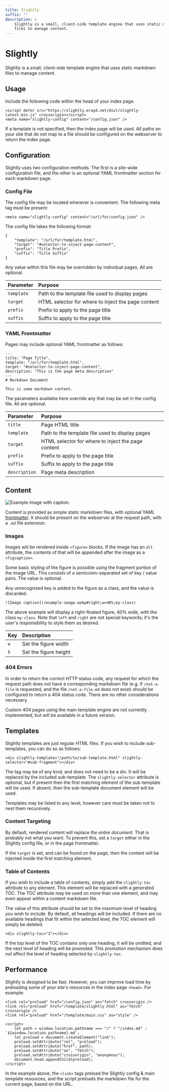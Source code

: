 ```yaml
---
title: Slightly
suffix: ""
description: >
    Slightly is a small, client-side template engine that uses static markdown
    files to manage content.
---
```

Slightly
========

Slightly is a small, client-side template engine that uses static markdown files
to manage content.

<div slightly-toc="3"></div>

## Usage

Include the following code within the head of your index page. 

    <script defer src="https://slightly.erayd.net/dist/slightly-latest.min.js" crossorigin></script>
    <meta name="slightly-config" content="/config.json" />

If a template is not specified, then the index page will be used. All paths on
your site that do not map to a file should be configured on the webserver to
return the index page.

## Configuration

Slightly uses two configuration methods. The first is a site-wide configuration
file, and the other is an optional YAML frontmatter section for each markdown
page.

### Config File

The config file may be located wherever is convenient. The following meta tag
must be present:

    <meta name="slightly-config" content="/url/for/config.json" />

The config file takes the following format:

    {
        "template": "/url/for/template.html",
        "target": "#selector-to-inject-page-content",
        "prefix": "Title Prefix",
        "suffix": "Title Suffix"
    }

Any value within this file may be overridden by individual pages. All are
optional.

| Parameter   | Purpose                                            |
| :---------- | :------------------------------------------------- |
| `template`  | Path to the template file used to display pages    |
| `target`    | HTML selector for where to inject the page content |
| `prefix`    | Prefix to apply to the page title                  |
| `suffix`    | Suffix to apply to the page title                  |

### YAML Frontmatter

Pages may include optional YAML frontmatter as follows:

    ---
    title: "Page Title",
    template: "/url/for/template.html",
    target: "#selector-to-inject-page-content",
    description: "This is the page meta description"
    ---
    # Markdown Document

    This is some markdown content.

The parameters available here override any that may be set in the config file.
All are optional.

| Parameter     | Purpose                                            |
| :------------ | :------------------------------------------------- |
| `title`       | Page HTML title                                    |
| `template`    | Path to the template file used to display pages    |
| `target`      | HTML selector for where to inject the page content |
| `prefix`      | Prefix to apply to the page title                  |
| `suffix`      | Suffix to apply to the page title                  |
| `description` | Page meta description                              |

## Content

![Example image with caption.](/example-image.jpg#right;w=40%;my-class)

Content is provided as simple static  markdown files, with optional YAML
[frontmatter](#yaml-frontmatter). It should be present on the webserver at the
request path, with a `.md` file extension.

### Images

Images will be rendered inside `<figure>` blocks. If the image has an `alt`
attribute, the contents of that will be appended after the image as a
`<figcaption>`.

Some basic styling of the figure is possible using the fragment portion of the
image URL. This consists of a semicolon-separated set of key / value pairs. The
value is optional.

Any unrecognised key is added to the figure as a class, and the value is
discarded.

    ![Image caption](/example-image.webp#right;w=40%;my-class)

The above example will display a right-floated figure, 40% wide, with the class
`my-class`. Note that `left` and `right` are not special keywords; it's the
user's responsibility to style them as desired.

| Key     | Description             |
| :------ | :---------------------- |
| `w`     | Set the figure width    |
| `h`     | Set the figure height   |

### 404 Errors

In order to return the correct HTTP status code, any request for which the
request path does not have a corresponding markdown file (e.g. if `/not-a-file`
is requested, and the file `/not-a-file.md` does not exist) should be configured
to return a 404 status code. There are no other considerations necessary.

Custom 404 pages using the main template engine are not currently implemented,
but will be available in a future version.

## Templates

Slightly templates are just regular HTML files. If you wish to include
sub-templates, you can do so as follows:

    <div slightly-template="/path/to/sub-template.html" slightly-selector="#sub-fragment"></div>

The tag may be of any kind, and does not need to be a div. It will be replaced
by the included sub-template. The `slightly-selector` attribute is optional, but
if present then the first matching element of the sub-template will be used. If
absent, then the sub-template document element will be used.

Templates may be listed to any level, however care must be taken not to nest
them recursively.

### Content Targeting

By default, rendered content will replace *the entire document*. That is
probably not what you want. To prevent this, set a `target` either in the
Slightly config file, or in the page frontmatter.

If the `target` is set, and can be found on the page, then the content will be
injected inside the first matching element.

### Table of Contents

If you wish to include a table of contents, simply add the `slightly-toc`
attribute to any element. This element will be replaced with a generated TOC.
The TOC attribute may be used on more than one element, and may even appear
within a content markdown file.

The value of this attribute should be set to the maximum level of heading you
wish to include. By default, all headings will be included. If there are no
available headings that fit within the selected level, the TOC element will
simply be deleted.

    <div slightly-toc="3"></div>

If the top level of the TOC contains only one heading, it will be omitted, and
the next level of heading will be promoted. This promotion mechanism does *not*
affect the level of heading selected by `slightly-toc`.

## Performance

Slightly is designed to be fast. However, you can improve load time by
preloading some of your site's resources in the index page `<head>`. For
example:

    <link rel="preload" href="/config.json" as="fetch" crossorigin />
    <link rel="preload" href="/template/slightly.html" as="fetch" crossorigin />
    <link rel="preload" href="/template/main.css" as="style" />

    <script>
        let path = window.location.pathname === "/" ? "/index.md" : `${window.location.pathname}.md`;
        let preload = document.createElement("link");
        preload.setAttribute("rel", "preload");
        preload.setAttribute("href", path);
        preload.setAttribute("as", "fetch");
        preload.setAttribute("crossorigin", "anonymous");
        document.head.appendChild(preload);
    </script>

In the example above, the `<link>` tags preload the Slightly config & main
template resources, and the script preloads the markdown file for the current
page, based on the URL.
